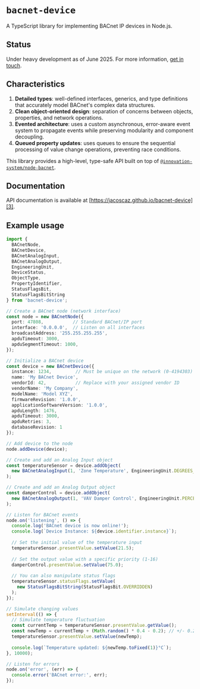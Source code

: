 
# `bacnet-device`

A TypeScript library for implementing BACnet IP devices in Node.js.

## Status

Under heavy development as of June 2025. For more information, [get in touch][1].

## Characteristics

1. **Detailed types**: well-defined interfaces, generics, and type definitions
   that accurately model BACnet's complex data structures.
2. **Clean object-oriented design**: separation of concerns between objects,
   properties, and network operations.
3. **Evented architecture**: uses a custom asynchronous, error-aware event
   system to propagate events while preserving modularity and component
   decoupling.
4. **Queued property updates**: uses queues to ensure the sequential processing
   of value change operations, preventing race conditions.

This library provides a high-level, type-safe API built on top of
[`@innovation-system/node-bacnet`][2].

## Documentation

API documentation is available at [https://jacoscaz.github.io/bacnet-device][3].

## Example usage

```typescript
import { 
  BACnetNode, 
  BACnetDevice,
  BACnetAnalogInput,
  BACnetAnalogOutput,
  EngineeringUnit,
  DeviceStatus,
  ObjectType,
  PropertyIdentifier,
  StatusFlagsBit,
  StatusFlagsBitString
} from 'bacnet-device';

// Create a BACnet node (network interface)
const node = new BACnetNode({
  port: 47808,           // Standard BACnet/IP port
  interface: '0.0.0.0',  // Listen on all interfaces
  broadcastAddress: '255.255.255.255',
  apduTimeout: 3000,
  apduSegmentTimeout: 1000,
});

// Initialize a BACnet device
const device = new BACnetDevice({
  instance: 1234,         // Must be unique on the network (0-4194303)
  name: 'My BACnet Device',
  vendorId: 42,           // Replace with your assigned vendor ID
  vendorName: 'My Company',
  modelName: 'Model XYZ',
  firmwareRevision: '1.0.0',
  applicationSoftwareVersion: '1.0.0',
  apduLength: 1476,
  apduTimeout: 3000,
  apduRetries: 3,
  databaseRevision: 1
});

// Add device to the node
node.addDevice(device);

// Create and add an Analog Input object
const temperatureSensor = device.addObject(
  new BACnetAnalogInput(1, 'Zone Temperature', EngineeringUnit.DEGREES_CELSIUS)
);

// Create and add an Analog Output object
const damperControl = device.addObject(
  new BACnetAnalogOutput(1, 'VAV Damper Control', EngineeringUnit.PERCENT)
);

// Listen for BACnet events
node.on('listening', () => {
  console.log('BACnet device is now online!');
  console.log(`Device Instance: ${device.identifier.instance}`);
  
  // Set the initial value of the temperature input
  temperatureSensor.presentValue.setValue(21.5);
  
  // Set the output value with a specific priority (1-16)
  damperControl.presentValue.setValue(75.0);
  
  // You can also manipulate status flags
  temperatureSensor.statusFlags.setValue(
    new StatusFlagsBitString(StatusFlagsBit.OVERRIDDEN)
  );
});

// Simulate changing values
setInterval(() => {
  // Simulate temperature fluctuation
  const currentTemp = temperatureSensor.presentValue.getValue();
  const newTemp = currentTemp + (Math.random() * 0.4 - 0.2); // +/- 0.2°C
  temperatureSensor.presentValue.setValue(newTemp);
  
  console.log(`Temperature updated: ${newTemp.toFixed(1)}°C`);
}, 10000);

// Listen for errors
node.on('error', (err) => {
  console.error('BACnet error:', err);
});
```

[1]: https://github.com/jacoscaz/bacnet-device
[2]: https://github.com/innovation-system/node-bacnet
[3]: https://jacoscaz.github.io/bacnet-device
